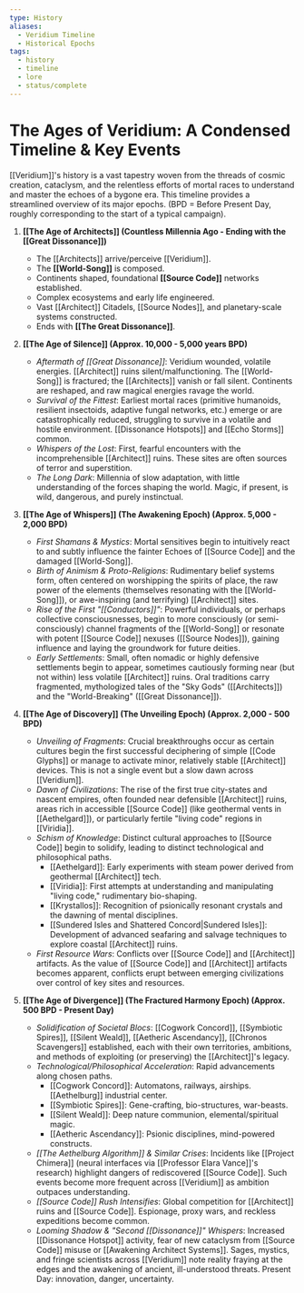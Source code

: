 ```yaml
---
type: History
aliases:
  - Veridium Timeline
  - Historical Epochs
tags:
  - history
  - timeline
  - lore
  - status/complete
---
```

# The Ages of Veridium: A Condensed Timeline & Key Events

[[Veridium]]'s history is a vast tapestry woven from the threads of cosmic creation, cataclysm, and the relentless efforts of mortal races to understand and master the echoes of a bygone era. This timeline provides a streamlined overview of its major epochs. (BPD = Before Present Day, roughly corresponding to the start of a typical campaign).

1.  **[[The Age of Architects]] (Countless Millennia Ago - Ending with the [[Great Dissonance]])**
    * The [[Architects]] arrive/perceive [[Veridium]].
    * The **[[World-Song]]** is composed.
    * Continents shaped, foundational **[[Source Code]]** networks established.
    * Complex ecosystems and early life engineered.
    * Vast [[Architect]] Citadels, [[Source Nodes]], and planetary-scale systems constructed.
    * Ends with **[[The Great Dissonance]]**.

2.  **[[The Age of Silence]] (Approx. 10,000 - 5,000 years BPD)**
    * *Aftermath of [[Great Dissonance]]*: Veridium wounded, volatile energies. [[Architect]] ruins silent/malfunctioning. The [[World-Song]] is fractured; the [[Architects]] vanish or fall silent. Continents are reshaped, and raw magical energies ravage the world.
    * *Survival of the Fittest*: Earliest mortal races (primitive humanoids, resilient insectoids, adaptive fungal networks, etc.) emerge or are catastrophically reduced, struggling to survive in a volatile and hostile environment. [[Dissonance Hotspots]] and [[Echo Storms]] common.
    * *Whispers of the Lost*: First, fearful encounters with the incomprehensible [[Architect]] ruins. These sites are often sources of terror and superstition.
    * *The Long Dark*: Millennia of slow adaptation, with little understanding of the forces shaping the world. Magic, if present, is wild, dangerous, and purely instinctual.

3.  **[[The Age of Whispers]] (The Awakening Epoch) (Approx. 5,000 - 2,000 BPD)**
    * *First Shamans & Mystics*: Mortal sensitives begin to intuitively react to and subtly influence the fainter Echoes of [[Source Code]] and the damaged [[World-Song]].
    * *Birth of Animism & Proto-Religions*: Rudimentary belief systems form, often centered on worshipping the spirits of place, the raw power of the elements (themselves resonating with the [[World-Song]]), or awe-inspiring (and terrifying) [[Architect]] sites.
    * *Rise of the First "[[Conductors]]"*: Powerful individuals, or perhaps collective consciousnesses, begin to more consciously (or semi-consciously) channel fragments of the [[World-Song]] or resonate with potent [[Source Code]] nexuses ([[Source Nodes]]), gaining influence and laying the groundwork for future deities.
    * *Early Settlements*: Small, often nomadic or highly defensive settlements begin to appear, sometimes cautiously forming near (but not within) less volatile [[Architect]] ruins. Oral traditions carry fragmented, mythologized tales of the "Sky Gods" ([[Architects]]) and the "World-Breaking" ([[Great Dissonance]]).

4.  **[[The Age of Discovery]] (The Unveiling Epoch) (Approx. 2,000 - 500 BPD)**
    * *Unveiling of Fragments*: Crucial breakthroughs occur as certain cultures begin the first successful deciphering of simple [[Code Glyphs]] or manage to activate minor, relatively stable [[Architect]] devices. This is not a single event but a slow dawn across [[Veridium]].
    * *Dawn of Civilizations*: The rise of the first true city-states and nascent empires, often founded near defensible [[Architect]] ruins, areas rich in accessible [[Source Code]] (like geothermal vents in [[Aethelgard]]), or particularly fertile "living code" regions in [[Viridia]].
    * *Schism of Knowledge*: Distinct cultural approaches to [[Source Code]] begin to solidify, leading to distinct technological and philosophical paths.
        * [[Aethelgard]]: Early experiments with steam power derived from geothermal [[Architect]] tech.
        * [[Viridia]]: First attempts at understanding and manipulating "living code," rudimentary bio-shaping.
        * [[Krystallos]]: Recognition of psionically resonant crystals and the dawning of mental disciplines.
        * [[Sundered Isles and Shattered Concord|Sundered Isles]]: Development of advanced seafaring and salvage techniques to explore coastal [[Architect]] ruins.
    * *First Resource Wars*: Conflicts over [[Source Code]] and [[Architect]] artifacts. As the value of [[Source Code]] and [[Architect]] artifacts becomes apparent, conflicts erupt between emerging civilizations over control of key sites and resources.

5.  **[[The Age of Divergence]] (The Fractured Harmony Epoch) (Approx. 500 BPD - Present Day)**
    * *Solidification of Societal Blocs*: [[Cogwork Concord]], [[Symbiotic Spires]], [[Silent Weald]], [[Aetheric Ascendancy]], [[Chronos Scavengers]] established, each with their own territories, ambitions, and methods of exploiting (or preserving) the [[Architect]]'s legacy.
    * *Technological/Philosophical Acceleration*: Rapid advancements along chosen paths.
        * [[Cogwork Concord]]: Automatons, railways, airships. [[Aethelburg]] industrial center.
        * [[Symbiotic Spires]]: Gene-crafting, bio-structures, war-beasts.
        * [[Silent Weald]]: Deep nature communion, elemental/spiritual magic.
        * [[Aetheric Ascendancy]]: Psionic disciplines, mind-powered constructs.
    * *[[The Aethelburg Algorithm]] & Similar Crises*: Incidents like [[Project Chimera]] (neural interfaces via [[Professor Elara Vance]]'s research) highlight dangers of rediscovered [[Source Code]]. Such events become more frequent across [[Veridium]] as ambition outpaces understanding.
    * *[[Source Code]] Rush Intensifies*: Global competition for [[Architect]] ruins and [[Source Code]]. Espionage, proxy wars, and reckless expeditions become common.
    * *Looming Shadow & "Second [[Dissonance]]" Whispers*: Increased [[Dissonance Hotspot]] activity, fear of new cataclysm from [[Source Code]] misuse or [[Awakening Architect Systems]]. Sages, mystics, and fringe scientists across [[Veridium]] note reality fraying at the edges and the awakening of ancient, ill-understood threats. Present Day: innovation, danger, uncertainty.